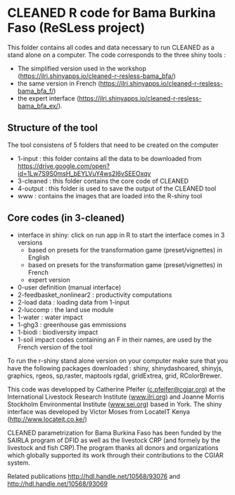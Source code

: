 # CLEANED R code for Bama Burkina Faso (ReSLess project) 

This folder contains all codes and data necessary to run CLEANED as a stand alone on a computer. The code corresponds to the three shiny tools : 
* The simplified version used in the workshop (https://ilri.shinyapps.io/cleaned-r-resless-bama_bfa/)
* the same version in French (https://ilri.shinyapps.io/cleaned-r-resless-bama_bfa_f/) 
* the expert interface (https://ilri.shinyapps.io/cleaned-r-resless-bama_bfa_ex/). 

## Structure of the tool 
The tool consistens of 5 folders that need to be created on the computer 
* 1-input : this folder contains all the data to be downloaded from https://drive.google.com/open?id=1Lw7S9S0msH_bEYLVuY4ws2l6vSEEOxqv  
* 3-cleaned : this folder contains the core code of CLEANED
* 4-output : this folder is used to save the output of the CLEANED tool 
* www : contains the images that are loaded into the R-shiny tool 

## Core codes (in 3-cleaned)

* interface in shiny: click on run app in R to start the interface comes in 3 versions 
  + based on presets for the transformation game (preset/vignettes) in English
  + based on presets for the transformation game (preset/vignettes) in French
  + expert version
* 0-user definition (manual interface)
* 2-feedbasket_nonlinear2 : productivity computations
* 2-load data : loading data from 1-input
* 2-luccomp : the land use module
* 1-water : water impact
* 1-ghg3 : greenhouse gas emmissions
* 1-biodi : biodiversity impact
* 1-soil impact
codes containing an F in their names, are used by the French version of the tool

To run the r-shiny stand alone version on your computer make sure that you have the following packages downloaded : 
shiny, shinydashoared, shinyjs, graphics, rgeos, sp,raster, maptools rgdal, gridExtrea, grid, RColorBrewer.

This code was developped by Catherine Pfeifer (c.pfeifer@cgiar.org) at the International Livestock Research Institute  (www.ilri.org) and Joanne Morris Stockholm Environmental Institute (www.sei.org) based in York. 
The shiny interface was developed by Victor Moses from LocateIT Kenya (http://www.locateit.co.ke/) 

CLEANED parametrization for Bama Burkina Faso has been funded by the SAIRLA program of DFID as well as the livestock CRP (and formely by the livestock and fish CRP).The program thanks all donors and organizations which globally supported its work through their contributions to the CGIAR system.


Related publications 
http://hdl.handle.net/10568/93076  and 
http://hdl.handle.net/10568/93069 
